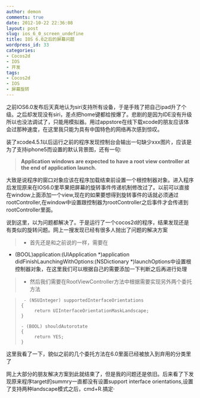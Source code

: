 ```yaml
---
author: demon
comments: true
date: 2012-10-22 22:36:08
layout: post
slug: ios_6_0_screen_undefine
title: IOS 6.0之后的屏幕问题
wordpress_id: 33
categories:
- Cocos2d
- IOS
- 开发
tags:
- Cocos2d
- IOS
- 屏幕旋转
---
```


之前IOS6.0发布后天真地认为siri支持所有设备，于是手贱了把自己ipad升了个级。之后却发现没有siri，差点把home键都给按爆了。悲剧的是因为IDE没有升级所以也没法调试了，只能用模拟器。用过appstore在线下载xcode的朋友应该体会过那种速度，在这里我只能为具有中国特色的网络再次感到惊叹。

装了xcode4.5.1以后运行之前的程序发现控制台会输出一句缺少xxx图片，应该是为了支持iphone5而设置的默认背景图，还有一句:


> **Application windows are expected to have a root view controller at the end of application launch.**


大致是说程序的窗口对象应该在程序加载结束前设置一个根控制器对象。进入程序后发现原来在IOS6.0里苹果把屏幕的旋转事件传递机制修改过了。以前可以直接在window上面添加一个view,现在的如果要想得到旋转事件的话就必须通过rootController,在window中设置跟控制器为rootController之后事件才会传递到rootController里面。

说到这里，以为问题都解决了。于是运行了一个cocos2d的程序，结果发现还是有类似的旋转问题。网上一搜发现已经有很多人抛出了问题的解决方案


> 

> 
> 
	
>   * 首先还是和之前说的一样，需要在
- (BOOL)application:(UIApplication *)application didFinishLaunchingWithOptions:(NSDictionary *)launchOptions中设置根控制器对象，在这里我们可以根据自己的需要添加一下判断之后再进行处理
> 
	
>   * 然后我们需要在RootViewController方法中根据需要实现另外两个委托方法

>     
>      - (NSUInteger) supportedInterfaceOrientations
>     { 
>          return UIInterfaceOrientationMaskLandscape;
>     }
>     
>     - (BOOL) shouldAutorotate 
>     {
>          return YES;
>     }
> 
> 
这里我看了一下，貌似之前的几个委托方法在6.0里面已经被放入到弃用的分类里了
> 




网上大部分的朋友解决方案到此就结束了，但是我的问题还是依旧。后来看了下发现原来程序target的summry一直都没有设置support interface orientations,设置了支持两种landscape模式之后，cmd+R.搞定·
